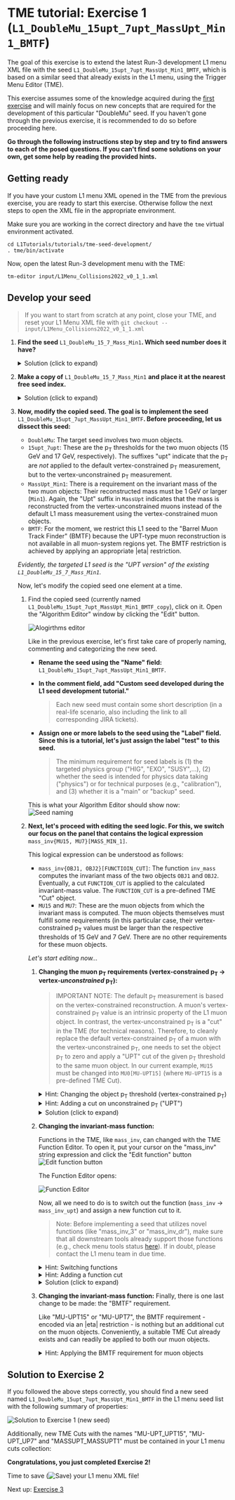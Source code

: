 # TME tutorial: Exercise 1 (`L1_DoubleMu_15upt_7upt_MassUpt_Min1_BMTF`)

The goal of this exercise is to extend the latest Run-3 development L1 menu XML file
with the seed `L1_DoubleMu_15upt_7upt_MassUpt_Min1_BMTF`, which is based on a similar seed that already exists in the L1 menu, using the Trigger Menu Editor (TME).

This exercise assumes some of the knowledge acquired during the [first exercise](exercise-1.md) and will mainly focus on new concepts that are required for the development of this particular "DoubleMu" seed. If you haven't gone through the previous exercise, it is recommended to do so before proceeding here.

**Go through the following instructions step by step and try to find answers to each of the posed questions. If you can't find some solutions on your own, get some help by reading the provided hints.**

## Getting ready

If you have your custom L1 menu XML opened in the TME from the previous exercise, you are ready to start this exercise. Otherwise follow the next steps to open the XML file in the appropriate environment.

Make sure you are working in the correct directory and have the `tme` virtual
environment activated.
```
cd L1Tutorials/tutorials/tme-seed-development/
. tme/bin/activate
```

Now, open the latest Run-3 development menu with the TME:
```
tm-editor input/L1Menu_Collisions2022_v0_1_1.xml
```

## Develop your seed

> If you want to start from scratch at any point, close your TME, and reset your L1 Menu XML file with ```git checkout -- input/L1Menu_Collisions2022_v0_1_1.xml```

1. **Find the seed** `L1_DoubleMu_15_7_Mass_Min1`**. Which seed number does it have?**
    <details>
    <summary>Solution (click to expand)</summary>

    The seed `L1_DoubleMu_15_7_Mass_Min1` has the number 50.

    ![Original seed](images/ex2_original-seed.png)
    </details>

1. **Make a copy of** `L1_DoubleMu_15_7_Mass_Min1` **and place it at the nearest free seed index.**
    <details>
    <summary>Solution (click to expand)</summary>

    The nearest free seed index is 50. Here is where we place the seed copy.
    The resulting seed copy should appear below the original seed:

    ![Copied seed](images/ex2_original-seed-copy.png)
    </details>

1. **Now, modify the copied seed. The goal is to implement the seed** `L1_DoubleMu_15upt_7upt_MassUpt_Min1_BMTF`**. Before proceeding, let us dissect this seed:**
    * `DoubleMu`: The target seed involves two muon objects.
    * `15upt_7upt`: These are the p<sub>T</sub> thresholds for the two muon objects (15 GeV and 17 GeV, respectively). The suffixes "upt" indicate that the p<sub>T</sub> are *not* applied to the default vertex-constrained p<sub>T</sub> measurement, but to the vertex-unconstrained p<sub>T</sub> measurement.
    * `MassUpt_Min1`: There is a requirement on the invariant mass of the two muon objects: Their reconstructed mass must be 1 GeV or larger (`Min1`). Again, the "Upt" suffix in `MassUpt` indicates that the mass is reconstructed from the vertex-unconstrained muons instead of the default L1 mass measurement using the vertex-constrained muon objects.
    * `BMTF`: For the moment, we restrict this L1 seed to the "Barrel Muon Track Finder" (BMTF) because the UPT-type muon reconstruction is not available in all muon-system regions yet. The BMTF restriction is achieved by applying an appropriate |eta| restriction.

    *Evidently, the targeted L1 seed is the "UPT version" of the existing `L1_DoubleMu_15_7_Mass_Min1`.*

    Now, let's modify the copied seed one element at a time.

    1. Find the copied seed (currently named `L1_DoubleMu_15upt_7upt_MassUpt_Min1_BMTF_copy`), click on it. Open the "Algorithm Editor" window by clicking the "Edit" button.

        ![Alogirthms editor](images/ex2_algorithms-editor.png)

        Like in the previous exercise, let's first take care of properly naming, commenting and categorizing the new seed.
        * **Rename the seed using the "Name" field:** `L1_DoubleMu_15upt_7upt_MassUpt_Min1_BMTF`.

        * **In the comment field, add "Custom seed developed during the L1 seed development tutorial."**

            > Each new seed must contain some short description (in a real-life scenario, also including the link to all corresponding JIRA tickets).

        * **Assign one or more labels to the seed using the "Label" field. Since this is a tutorial, let's just assign the label "test" to this seed.**

            > The minimum requirement for seed labels is (1) the targeted physics group ("HIG", "EXO", "SUSY",...), (2) whether the seed is intended for physics data taking ("physics") or for technical purposes (e.g., "calibration"), and (3) whether it is a "main" or "backup" seed.

        This is what your Algorithm Editor should show now:    
        ![Seed naming](images/ex2_seed-naming.png)

    1. **Next, let's proceed with editing the seed logic. For this, we switch our focus on the panel that contains the logical expression** `mass_inv{MU15, MU7}[MASS_MIN_1]`.

        This logical expression can be understood as follows:
        * `mass_inv{OBJ1, OBJ2}[FUNCTIOIN_CUT]`: The function `inv_mass` computes the invariant mass of the two objects `OBJ1` and `OBJ2`. Eventually, a cut `FUNCTION_CUT` is applied to the calculated invariant-mass value. The `FUNCTION_CUT` is a pre-defined TME "Cut" object.
        * `MU15` and `MU7`: These are the muon objects from which the invariant mass is computed. The muon objects themselves must fulfill some requirements (in this particular case, their vertex-constrained p<sub>T</sub> values must be larger than the respective thresholds of 15 GeV and 7 GeV. There are no other requirements for these muon objects.

        *Let's start editing now...*

        1. **Changing the muon p<sub>T</sub> requirements (vertex-constrained p<sub>T</sub> &rightarrow; vertex-*unconstrained* p<sub>T</sub>):**

            > IMPORTANT NOTE: The default p<sub>T</sub> measurement is based on the vertex-constrained reconstruction. A muon's vertex-constrained p<sub>T</sub> value is an intrinsic property of the L1 muon object. In contrast, the vertex-unconstrained p<sub>T</sub> is a "cut" in the TME (for technical reasons). Therefore, to cleanly replace the default vertex-constrained p<sub>T</sub> of a muon with the vertex-unconstrained p<sub>T</sub>, one needs to set the object p<sub>T</sub> to zero and apply a "UPT" cut of the given p<sub>T</sub> threshold to the same muon object. In our current example, `MU15` must be changed into `MU0[MU-UPT15]` (where `MU-UPT15` is a pre-defined TME Cut).

            <details>
            <summary>Hint: Changing the object p<sub>T</sub> threshold (vertex-constrained p<sub>T</sub>)</summary>

            To change the default p<sub>T</sub> of the muon object in the Algorithm Editor, place your cursor on top of the string expression `MU15` and click the "Edit Object" button ![Edit object button](images/tme_edit-object-button.png).

            Set the muon minimum-p<sub>T</sub> to zero and confirm with "OK".

            ![Muon pT setting](images/ex2_edit-object-pt.png)
            </details>

            <details>
            <summary>Hint: Adding a cut on unconstrained p<sub>T</sub> ("UPT")</summary>

            Adding an extra cut to the muon object is similar to adding the eta-restriction cut to the "DoubleEG" seed from the previous exercise. Only this time, we put acut on the "UPT" quantity of a muon object.

            A suitable "MU-UPT" cut does not yet exist in the L1 menu XML, so we need to create one. This can be done on-the-fly by clicking the "Add" button in the Object Requirements Editor for the newly-updated `MU0` object:

            ![Algorithm Editor](images/ex2_edit-object-pt.png)

            The Cut Editor opens. We need to select "MU" &rightarrow; "UPT" and create a UPT Cut with a minimum unconstrained-p<sub>T</sub> threshold of 15 GeV. The assigned named should be "UPT15":

            ![Cut Editor](images/ex2_new-cut.png)

            The Cut Editor opens. We need to select "MU" &rightarrow; "UPT" in the leftmost panel and create a UPT Cut with a minimum unconstrained-p<sub>T</sub> threshold of 15 GeV. The assigned named should be "UPT15":

            After confirming with "OK", the new cut "MU-UPT15" is applied to the `MU0` object:

            ![Cut Editor](images/ex2_new-cut_obj1.png)

            Now, repeat the same procedure to replace the 7-GeV vertex-constrained p<sub>T</sub> with a 7-GeV cut on the vertex-unconstrained p<sub>T</sub> (`MU-UPT_UPT7`).
            </details>
            
            <details>
            <summary>Solution (click to expand)</summary>
            
            The result of changing the p<sub>T</sub> requirements for both muon objects should look like this:

            ![Cut Editor](images/ex2_new-cut_obj2.png)
            </details>


        1. **Changing the invariant-mass function:**

            Functions in the TME, like `mass_inv`, can changed with the TME Function Editor. To open it, put your cursor on the "mass_inv" string expression and click the "Edit function" button ![Edit function button](images/tme_edit-function-button.png)

            The Function Editor opens:

            ![Function Editor](images/ex2_function-editor.png)

            Now, all we need to do is to switch out the function (`mass_inv` &rightarrow; `mass_inv_upt`) and assign a new function cut to it.

            > Note: Before implementing a seed that utilizes novel functions (like "mass_inv_3" or "mass_inv_dr"), make sure that all downstream tools already support those functions (e.g., check menu tools status [here](https://twiki.cern.ch/twiki/bin/view/CMS/SWGuideL1TriggerMenuTools#Integration_status_of_new_Run_3)). If in doubt, please contact the L1 menu team in due time.

            <details>
            <summary>Hint: Switching functions</summary>

            Switching functions is as easy as selecting them from the "Function" drop-down menu. For our purposes, we need the function "mass_inv_upt" instead of "mass_inv":

            ![Switch function](images/ex2_switch-function.png)
            </details>

            <details>
            <summary>Hint: Adding a function cut</summary>

            After switching the function type to `mass_inv_upt`, we do not find an appropriate function cut in the "Cuts" list. (Remember: We want to implement a 1-GeV minimum mass requirement.)

            So, just like in any other scenario when we needed a new cut, we open the Cut Editor by clicking the "Add" button.

            In the left panel, select "Functions" &rightarrow; "MASSUPT" and create a cut named "MASSUPT1" with a lower threshold of 1 GeV. The targeted cut configuration is the following:

            ![New function cut](images/ex2_new-function-cut.png)

            Confirm with "OK" and make sure the new cut is selected for our new seed in the Function Editor.
            </details>

            <details>
            <summary>Solution (click to expand)</summary>

            After the successful modification of the invariant-mass function, the resulting seed configuration should look like this:

            ![UPT inv. mass seed](images/ex2_solution-function.png)
            </details>


        1. **Changing the invariant-mass function:**
            Finally, there is one last change to be made: the "BMTF" requirement.

            Like "MU-UPT15" or "MU-UPT7", the BMTF requirement - encoded via an |eta| restriction - is nothing but an additional cut on the muon objects. Conveniently, a suitable TME Cut already exists and can readily be applied to both our muon objects.

            <details>
            <summary>Hint: Applying the BMTF requirement for muon objects</summary>

            Similarly to before, when we added the "MU-UPT" cuts, place your cursor on top of the muon object string expression (i.e., "MU0") and open the Object Editor ![Edit Object button](images/tme_edit-object-button.png).

            Now, simply select the existing cut "MU-ETA_BMTF" and confirm with "OK".

            The logical expression of the muon object should now read `MU0[MU-ETA_BMTF, MU-UPT_UPT15]`. Repeat the same procedure for the second muon object to complete this exercise.
            </details>


## Solution to Exercise 2

If you followed the above steps correctly, you should find a new seed named `L1_DoubleMu_15upt_7upt_MassUpt_Min1_BMTF` in the L1 menu seed list with the following summary of properties:

![Solution to Exercise 1 (new seed)](images/ex2_solution.png)

Additionally, new TME Cuts with the names "MU-UPT_UPT15", "MU-UPT_UP7" and "MASSUPT_MASSUPT1" must be contained in your L1 menu cuts collection:

**Congratulations, you just completed Exercise 2!**

Time to save (![Save](images/tme_save-button.png)) your L1 menu XML file!

Next up: [Exercise 3](exercise-3.md)

